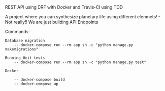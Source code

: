 REST API using DRF with Docker and Travis-CI using TDD

A project where you can synthesize planetary life using different elemnets! -  Not really!! We are just building API Endpoints


Commands:

    Database migration
        -- docker-compose run --rm app sh -c "python manage.py makemigrations"

    Running Unit tests
        -- docker-compose run --rm app sh -c "python manage.py test"

    Docker

        -- docker-compose build
        -- docker-compose up